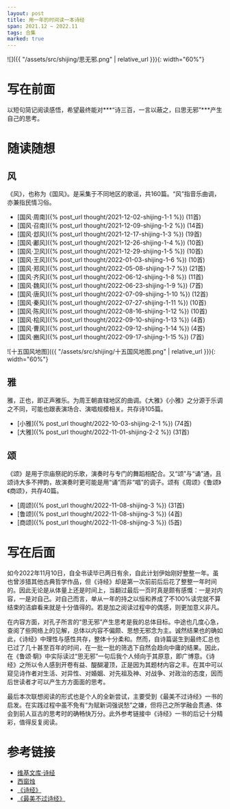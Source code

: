 ```yaml
---
layout: post
title: 用一年的时间读一本诗经
span: 2021.12 ~ 2022.11
tags: 合集
marked: true
---
```


![]({{ "/assets/src/shijing/思无邪.png" | relative_url }}){: width="60%"}

# 写在前面

以短句简记阅读感悟，希望最终能对***“诗三百，一言以蔽之，曰思无邪”***产生自己的思考。

# 随读随想

## 风

《风》，也称为《国风》。是采集于不同地区的歌谣，共160篇。“风”指音乐曲调，亦兼指民情习俗。

- [国风·周南]({% post_url thought/2021-12-02-shijing-1-1 %}) (11首)
- [国风·召南]({% post_url thought/2021-12-09-shijing-1-2 %}) (14首)
- [国风·邶风]({% post_url thought/2021-12-17-shijing-1-3 %}) (19首)
- [国风·鄘风]({% post_url thought/2021-12-26-shijing-1-4 %}) (10首)
- [国风·卫风]({% post_url thought/2021-12-29-shijing-1-5 %}) (10首)
- [国风·王风]({% post_url thought/2022-01-03-shijing-1-6 %}) (10首)
- [国风·郑风]({% post_url thought/2022-05-08-shijing-1-7 %}) (21首)
- [国风·齐风]({% post_url thought/2022-06-12-shijing-1-8 %}) (11首)
- [国风·魏风]({% post_url thought/2022-06-23-shijing-1-9 %}) (7首)
- [国风·唐风]({% post_url thought/2022-07-09-shijing-1-10 %}) (12首)
- [国风·秦风]({% post_url thought/2022-07-27-shijing-1-11 %}) (10首)
- [国风·陈风]({% post_url thought/2022-08-16-shijing-1-12 %}) (10首)
- [国风·桧风]({% post_url thought/2022-09-10-shijing-1-13 %}) (4首)
- [国风·曹风]({% post_url thought/2022-09-12-shijing-1-14 %}) (4首)
- [国风·豳风]({% post_url thought/2022-09-17-shijing-1-15 %}) (7首)

![十五国风地图]({{ "/assets/src/shijing/十五国风地图.png" | relative_url }}){: width="60%"}

## 雅

雅，正也，即正声雅乐。为周王朝直辖地区的曲调。《大雅》《小雅》之分源于乐调之不同，可能也跟表演场合、演唱规模相关。共存诗105篇。

- [小雅]({% post_url thought/2022-10-03-shijing-2-1 %}) (74首)
- [大雅]({% post_url thought/2022-11-01-shijing-2-2 %}) (31首)

## 颂

《颂》是用于宗庙祭祀的乐歌，演奏时与专门的舞蹈相配合。又“颂”与“诵”通，且颂诗大多不押韵，故演奏时更可能是用“诵”而非“唱”的调子。颂有《周颂》《鲁颂》《商颂》，共存40篇。

- [周颂]({% post_url thought/2022-11-08-shijing-3 %}) (31首)
- [鲁颂]({% post_url thought/2022-11-08-shijing-3 %}) (4首)
- [商颂]({% post_url thought/2022-11-08-shijing-3 %}) (5首)

# 写在后面

如今2022年11月10日，自全书读毕已两日有余，自此计划伊始刚好整整一年。虽也曾涉猎其他古典哲学作品，但《诗经》却是第一次前前后后花了整整一年时间的。因此无论是从体量上还是时间上，当翻过最后一页时真是颇有感慨：一是对内容，一是对自己。对自己而言，单从一年的持之以恒和养成了不100%读完就不算结束的洁癖看来就是十分值得的。若是加之阅读过程中的偶感，则更加意义非凡。

在内容方面，对孔子所言的“思无邪”产生思考是我的总体目标。中途也几度心急，查阅了些网络上的见解，总体以内容不偏颇、思想无邪念为主。诚然结果也的确如此，《诗经》中理性与感性共存，整体十分柔和。然而，自诗篇诞生到最终汇总也已过了几十甚至百年的时间，在一批一批的筛选下自然会趋向中庸的结果。因此，在《鲁颂·駉》中实际读过“思无邪”一句后我个人倾向于其原意，即广博意。《诗经》之所以令人感到开卷有益、醍醐灌顶，正是因为其题材内容之丰。在其中可以窥见诗作者对生活、对异性、对婚姻、对先祖及神、对战争、对政治的态度，因而后世读者才可以产生方方面面的思考。

最后本次联想阅读的形式也是个人的全新尝试，主要受到《最美不过诗经》一书的启发。在实践过程中虽不免有“为赋新词强说愁”之嫌，但将己之所学融会贯通、体会到前人亘古的思考时的确畅快万分。此外参考链接中《诗经》一书的后记十分精彩，值得反复阅读。

# 参考链接

- [维基文库·诗经](https://zh.m.wikisource.org/zh-hans/詩經)
- [西窗烛](http://www.xcz.im)
- [《诗经》](https://book.douban.com/subject/30136325/)
- [《最美不过诗经》](https://book.douban.com/subject/27008938/)
